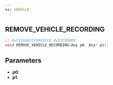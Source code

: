 ```yaml
---
ns: VEHICLE
---
```

## REMOVE_VEHICLE_RECORDING

```c
// 0xF1160ACCF98A3FC8 0xD3C05B00
void REMOVE_VEHICLE_RECORDING(Any p0, Any* p1);
```


## Parameters
* **p0**: 
* **p1**: 

